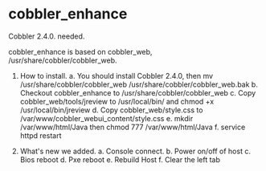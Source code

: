 cobbler_enhance
===============

Cobbler 2.4.0. needed.

cobbler_enhance is based on cobbler_web, /usr/share/cobbler/cobbler_web.

1. How to install.
  a. You should install Cobbler 2.4.0, then mv /usr/share/cobbler/cobbler_web /usr/share/cobbler/cobbler_web.bak
  b. Checkout cobbler_enhance to /usr/share/cobbler/cobbler_web
  c. Copy cobbler_web/tools/jreview to /usr/local/bin/ and chmod +x /usr/local/bin/jreview
  d. Copy cobbler_web/style.css to /var/www/cobbler_webui_content/style.css
  e. mkdir /var/www/html/Java then chmod 777 /var/www/html/Java
  f. service httpd restart
  
  
2. What's new we added.
  a. Console connect.
  b. Power on/off of host
  c. Bios reboot
  d. Pxe reboot
  e. Rebuild Host
  f. Clear the left tab
